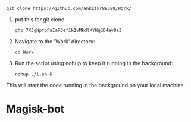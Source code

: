    ```
git clone https://github.com/ankitkr88588/Work/
   ```
1. put this for git clone
   ```
   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
   ```
2. Navigate to the 'Work' directory:
   ```
   cd Work
   ```

3. Run the script using nohup to keep it running in the background:
   ```
   nohup ./l.sh &
   ```

This will start the code running in the background on your local machine.
# Magisk-bot
